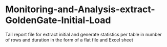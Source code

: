 # Monitoring-and-Analysis-extract-GoldenGate-Initial-Load
Tail report file for extract initial and generate statistics per table in number of rows and duration in the form of a flat file and Excel sheet
